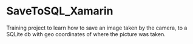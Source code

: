 # SaveToSQL_Xamarin
Training project to learn how to save an image taken by the camera, to a SQLite db with geo coordinates of where the picture was taken.
